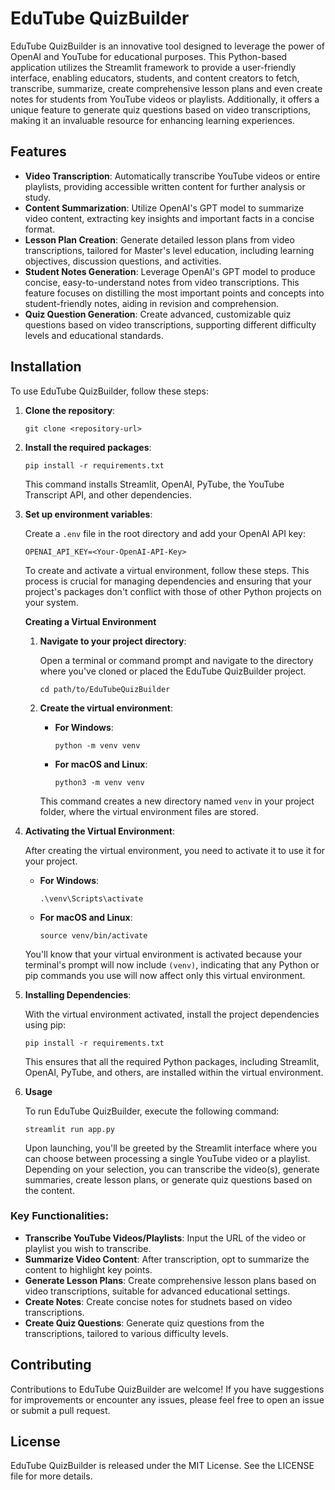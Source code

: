 # EduTube QuizBuilder

EduTube QuizBuilder is an innovative tool designed to leverage the power of OpenAI and YouTube for educational purposes. This Python-based application utilizes the Streamlit framework to provide a user-friendly interface, enabling educators, students, and content creators to fetch, transcribe, summarize, create comprehensive lesson plans and even create notes for students from YouTube videos or playlists. Additionally, it offers a unique feature to generate quiz questions based on video transcriptions, making it an invaluable resource for enhancing learning experiences.

## Features

- **Video Transcription**: Automatically transcribe YouTube videos or entire playlists, providing accessible written content for further analysis or study.
- **Content Summarization**: Utilize OpenAI's GPT model to summarize video content, extracting key insights and important facts in a concise format.
- **Lesson Plan Creation**: Generate detailed lesson plans from video transcriptions, tailored for Master's level education, including learning objectives, discussion questions, and activities.
- **Student Notes Generation**: Leverage OpenAI's GPT model to produce concise, easy-to-understand notes from video transcriptions. This feature focuses on distilling the most important points and concepts into student-friendly notes, aiding in revision and comprehension.
- **Quiz Question Generation**: Create advanced, customizable quiz questions based on video transcriptions, supporting different difficulty levels and educational standards.

## Installation

To use EduTube QuizBuilder, follow these steps:

1. **Clone the repository**:

   ```
   git clone <repository-url>
   ```

2. **Install the required packages**:

   ```
   pip install -r requirements.txt
   ```

   This command installs Streamlit, OpenAI, PyTube, the YouTube Transcript API, and other dependencies.

3. **Set up environment variables**:

   Create a `.env` file in the root directory and add your OpenAI API key:

   ```
   OPENAI_API_KEY=<Your-OpenAI-API-Key>
   ```

   To create and activate a virtual environment, follow these steps. This process is crucial for managing dependencies and ensuring that your project's packages don't conflict with those of other Python projects on your system.
   
    **Creating a Virtual Environment**
   
   1. **Navigate to your project directory**:
   
      Open a terminal or command prompt and navigate to the directory where you've cloned or placed the EduTube QuizBuilder project.
   
      ```
      cd path/to/EduTubeQuizBuilder
      ```
   
   2. **Create the virtual environment**:
   
      - **For Windows**:
   
        ```
        python -m venv venv
        ```
   
      - **For macOS and Linux**:
   
        ```
        python3 -m venv venv
        ```
   
      This command creates a new directory named `venv` in your project folder, where the virtual environment files are stored.
4. **Activating the Virtual Environment**:

     After creating the virtual environment, you need to activate it to use it for your project.
   
   - **For Windows**:
   
     ```
     .\venv\Scripts\activate
     ```
   
   - **For macOS and Linux**:
   
     ```
     source venv/bin/activate
     ```
   
   You'll know that your virtual environment is activated because your terminal's prompt will now include `(venv)`, indicating that any Python or pip commands you use will now affect only this virtual environment.
5. **Installing Dependencies**:

   With the virtual environment activated, install the project dependencies using pip:
   
   ```
   pip install -r requirements.txt
   ```
   
   This ensures that all the required Python packages, including Streamlit, OpenAI, PyTube, and others, are installed within the virtual environment.

6. **Usage**

   To run EduTube QuizBuilder, execute the following command:
   
   ```
   streamlit run app.py
   ```
   
   Upon launching, you'll be greeted by the Streamlit interface where you can choose between processing a single YouTube video or a playlist. Depending on your selection, you can transcribe the video(s), generate summaries, create lesson plans, or generate quiz questions based on the content.

### Key Functionalities:

- **Transcribe YouTube Videos/Playlists**: Input the URL of the video or playlist you wish to transcribe.
- **Summarize Video Content**: After transcription, opt to summarize the content to highlight key points.
- **Generate Lesson Plans**: Create comprehensive lesson plans based on video transcriptions, suitable for advanced educational settings.
- **Create Notes**: Create concise notes for studnets based on video transcriptions.
- **Create Quiz Questions**: Generate quiz questions from the transcriptions, tailored to various difficulty levels.

## Contributing

Contributions to EduTube QuizBuilder are welcome! If you have suggestions for improvements or encounter any issues, please feel free to open an issue or submit a pull request.

## License

EduTube QuizBuilder is released under the MIT License. See the LICENSE file for more details.
